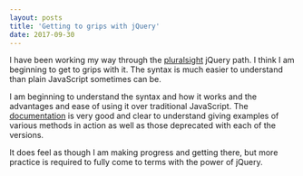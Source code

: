 ```yaml
---
layout: posts
title: 'Getting to grips with jQuery'
date: 2017-09-30
---
```


I have been working my way through the [pluralsight](https://www.pluralsight.com/) jQuery path. I think I am beginning to get to grips with it. The syntax is much easier to understand than plain JavaScript sometimes can be.

I am beginning to understand the syntax and how it works and the advantages and ease of using it over traditional JavaScript. The [documentation](http://api.jquery.com) is very good and clear to understand giving examples of various methods in action as well as those deprecated with each of the versions.

It does feel as though I am making progress and getting there, but more practice is required to fully come to terms with the power of jQuery. 
